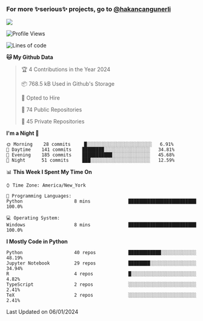 ### For more ✨serious✨ projects, go to [@hakancangunerli](https://github.com/hakancangunerli)

![](https://github-readme-stats.vercel.app/api/top-langs/?username=hakancangunerli&layout=compact&hide=jupyter%20notebook,tex,html,shell,CSS,Ruby,Makefile,EmberScript,MATLAB,C&langs_count=6&exclude_repo=2015-csharp,gt_code,gsu_code,uga_code,uga_robotics)

<!--START_SECTION:waka-->
![Profile Views](http://img.shields.io/badge/Profile%20Views-0-blue)

![Lines of code](https://img.shields.io/badge/From%20Hello%20World%20I%27ve%20Written-480278%20lines%20of%20code-blue)

**🐱 My Github Data** 

> 🏆 4 Contributions in the Year 2024
 > 
> 📦 768.5 kB Used in Github's Storage 
 > 
> 💼 Opted to Hire
 > 
> 📜 74 Public Repositories 
 > 
> 🔑 45 Private Repositories  
 > 
**I'm a Night 🦉** 

```text
🌞 Morning    28 commits     █░░░░░░░░░░░░░░░░░░░░░░░░   6.91% 
🌆 Daytime    141 commits    ████████░░░░░░░░░░░░░░░░░   34.81% 
🌃 Evening    185 commits    ███████████░░░░░░░░░░░░░░   45.68% 
🌙 Night      51 commits     ███░░░░░░░░░░░░░░░░░░░░░░   12.59%

```


📊 **This Week I Spent My Time On** 

```text
⌚︎ Time Zone: America/New_York

💬 Programming Languages: 
Python                   8 mins              █████████████████████████   100.0%

💻 Operating System: 
Windows                  8 mins              █████████████████████████   100.0%

```

**I Mostly Code in Python** 

```text
Python                   40 repos            ████████████░░░░░░░░░░░░░   48.19% 
Jupyter Notebook         29 repos            ████████░░░░░░░░░░░░░░░░░   34.94% 
R                        4 repos             █░░░░░░░░░░░░░░░░░░░░░░░░   4.82% 
TypeScript               2 repos             ░░░░░░░░░░░░░░░░░░░░░░░░░   2.41% 
TeX                      2 repos             ░░░░░░░░░░░░░░░░░░░░░░░░░   2.41%

```



 Last Updated on 06/01/2024
<!--END_SECTION:waka-->


